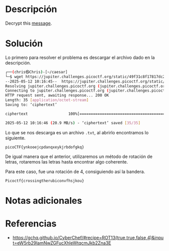# **Descripción**

Decrypt this [message](https://jupiter.challenges.picoctf.org/static/49f31c8f17817dc2d367428c9e5ab0bc/ciphertext).
# **Solución**

Lo primero para resolver el problema es descargar el archivo dado en la descripción.

```bash
┌──(chris㉿Chris)-[~/caesar]
└─$ wget https://jupiter.challenges.picoctf.org/static/49f31c8f17817dc2d367428c9e5ab0bc/ciphertext
--2025-05-12 10:16:45--  https://jupiter.challenges.picoctf.org/static/49f31c8f17817dc2d367428c9e5ab0bc/ciphertext
Resolving jupiter.challenges.picoctf.org (jupiter.challenges.picoctf.org)... 3.131.60.8
Connecting to jupiter.challenges.picoctf.org (jupiter.challenges.picoctf.org)|3.131.60.8|:443... connected.
HTTP request sent, awaiting response... 200 OK
Length: 35 [application/octet-stream]
Saving to: ‘ciphertext’

ciphertext                  100%[=================================================>]      35  --.-KB/s    in 0s

2025-05-12 10:16:46 (20.9 MB/s) - ‘ciphertext’ saved [35/35]
```

Lo que se nos descarga es un archivo `.txt`, al abrirlo encontramos lo siguiente.

```mousepad
picoCTF{ynkooejcpdanqxeykjrbdofgkq}
```

De igual manera que el anterior, utilizaremos un método de rotación de letras, rotaremos las letras hasta encontrar algo coherente.

Para este caso, fue una rotación de 4, consiguiendo así la bandera.

`Picoctf{crossingtherubiconvfhsjkou}`
# **Notas adicionales**

# **Referencias**

- https://gchq.github.io/CyberChef/#recipe=ROT13(true,true,false,4)&input=eW5rb29lamNwZGFucXhleWtqcmJkb2Zna3E